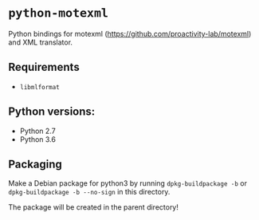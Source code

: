 # `python-motexml`

Python bindings for motexml (https://github.com/proactivity-lab/motexml) and
XML translator.

## Requirements

* `libmlformat`

## Python versions:

* Python 2.7
* Python 3.6

## Packaging

Make a Debian package for python3 by running `dpkg-buildpackage -b` or
`dpkg-buildpackage -b --no-sign` in this directory.

The package will be created in the parent directory!
